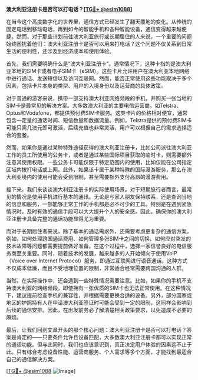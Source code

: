 **澳大利亚注册卡是否可以打电话？[[TG💪+ @esim1088](https://t.me/s/esim1088)]**

在当今这个高度数字化的世界里，通信方式已经发生了翻天覆地的变化。从传统的固定电话到移动电话，再到如今的智能手机和各种智能设备，通信变得越来越便捷。然而，对于那些计划前往澳大利亚旅行或长期居住的人来说，一个重要的问题始终困扰着他们：澳大利亚注册卡是否可以用来打电话？这个问题不仅关系到日常生活的便利性，还涉及到经济成本和使用体验。

首先，我们需要明确什么是“澳大利亚注册卡”。通常情况下，这种卡指的是澳大利亚本地的SIM卡或者电子SIM卡（eSIM）。这些卡片允许用户在澳大利亚本地网络中进行通话、发送短信以及访问互联网。然而，能否正常使用这些功能取决于多个因素，包括卡片本身的类型、用户的入境身份以及运营商的具体政策。

对于普通的游客来说，携带一部支持澳大利亚网络频段的手机，并购买一张当地的SIM卡是最常见的解决方案。大多数澳大利亚的主要电信运营商，如Telstra、Optus和Vodafone，都提供预付费SIM卡服务。这类卡片的价格相对便宜，通常包含一定量的通话时间、短信数量和数据流量。例如，Telstra提供的预付费SIM卡可能只需几澳元即可激活，后续充值也非常灵活，用户可以根据自己的需求选择适合的套餐。

然而，如果你是通过某种特殊途径获得的澳大利亚注册卡，比如公司派往澳大利亚工作的员工所使用的公务卡，或者是通过某些国际项目获取的临时卡，则需要额外注意其使用权限。一些公务卡可能仅限于特定范围内的使用，比如仅能在公司指定区域内拨打电话或上网。此外，如果该卡属于某种特殊的国际漫游服务，那么在澳大利亚境内的使用可能会受到限制，甚至需要额外支付高昂的漫游费用。

接下来，我们来谈谈澳大利亚注册卡的实际使用场景。对于短期旅行者而言，最常见的情况是使用手机进行基本的通讯。无论是与家人朋友保持联系，还是查询当地的信息和服务，一部能够正常工作的手机都是必不可少的工具。特别是在遇到紧急情况时，及时有效的通信手段可以大大提升个人的安全感。因此，确保你的澳大利亚注册卡具备完整的通话功能显得尤为重要。

而对于长期居住者来说，除了基本的通话需求外，还需要考虑更复杂的通信方案。例如，如何处理跨国通话费用、如何管理多张SIM卡之间的切换、如何应对突发的技术故障等问题都需要提前做好准备。在这个过程中，选择一家信誉良好的电信服务商至关重要。同时，随着技术的发展，越来越多的人开始倾向于使用VoIP（Voice over Internet Protocol）服务，即通过互联网进行语音通话。这种方式不仅成本低廉，而且不受地理位置的限制，非常适合经常需要跨国沟通的人群。

当然，在实际操作中，还会遇到一些特殊情况需要注意。比如，如果你的手机不支持澳大利亚的网络频段，即使拥有一张优质的SIM卡也无法正常使用。在这种情况下，建议提前检查手机的兼容性，并根据需要更换合适的设备。另外，部分国家或地区的护照持有人在申请澳大利亚签证时可能会受到一定的限制，这同样会影响到后续的通信安排。因此，在出发前务必了解清楚相关政策要求，以免造成不必要的麻烦。

最后，让我们回到文章开头的那个核心问题：澳大利亚注册卡是否可以打电话？答案是肯定的——只要条件允许且设备匹配，大多数澳大利亚注册卡都可以实现正常的通话功能。但与此同时，我们也应该意识到，真正决定用户体验的因素远不止于此。只有综合考虑设备性能、运营商服务、个人需求等多个方面，才能找到最适合自己的通信解决方案。

[[TG💪+ @esim1088](https://t.me/s/esim1088) ![Image](https://i.postimg.cc/4NQfJmqS/Snipaste-2025-05-13-00-14-12.png)]